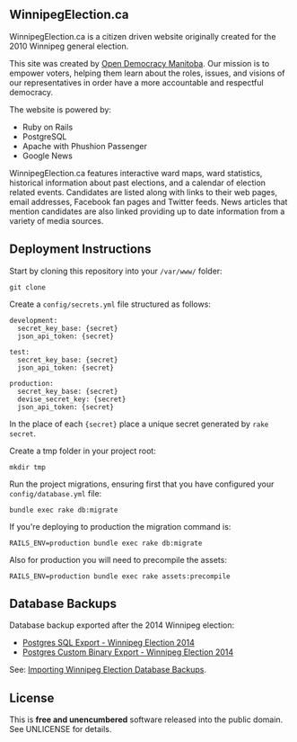 ## WinnipegElection.ca

WinnipegElection.ca is a citizen driven website originally created for the 2010 Winnipeg general election.

This site was created by [Open Democracy Manitoba](http://opendemocracymanitoba.ca/). Our mission is to empower voters, helping them learn about the roles, issues, and visions of our representatives in order have a more accountable and respectful democracy.

The website is powered by:

* Ruby on Rails
* PostgreSQL
* Apache with Phushion Passenger
* Google News

WinnipegElection.ca features interactive ward maps, ward statistics, historical information about past elections, and a calendar of election related events. Candidates are listed along with links to their web pages, email addresses, Facebook fan pages and Twitter feeds. News articles that mention candidates are also linked providing up to date information from a variety of media sources.

## Deployment Instructions

Start by cloning this repository into your `/var/www/` folder:

    git clone 

Create a `config/secrets.yml` file structured as follows:

    development:
      secret_key_base: {secret}
      json_api_token: {secret}

    test:
      secret_key_base: {secret}
      json_api_token: {secret}

    production:
      secret_key_base: {secret}
      devise_secret_key: {secret}
      json_api_token: {secret}

In the place of each `{secret}` place a unique secret generated by `rake secret`.

Create a tmp folder in your project root:

    mkdir tmp

Run the project migrations, ensuring first that you have configured your `config/database.yml` file:

    bundle exec rake db:migrate

If you're deploying to production the migration command is:

    RAILS_ENV=production bundle exec rake db:migrate

Also for production you will need to precompile the assets:

    RAILS_ENV=production bundle exec rake assets:precompile
    
## Database Backups

Database backup exported after the 2014 Winnipeg election:

* [Postgres SQL Export - Winnipeg Election 2014](https://github.com/OpenDemocracyManitoba/winnipegelection/blob/master/public/data/WE_Postgres_Database_Dump.sql)
* [Postgres Custom Binary Export - Winnipeg Election 2014](https://github.com/OpenDemocracyManitoba/winnipegelection/blob/master/public/data/WE_Postgres_Database_Dump.sqlc)

See: [Importing Winnipeg Election Database Backups](https://github.com/OpenDemocracyManitoba/winnipegelection/wiki/Database-and-Uploaded-Image-Replication).

## License

This is **free and unencumbered** software released into the public domain.  See UNLICENSE for details.
